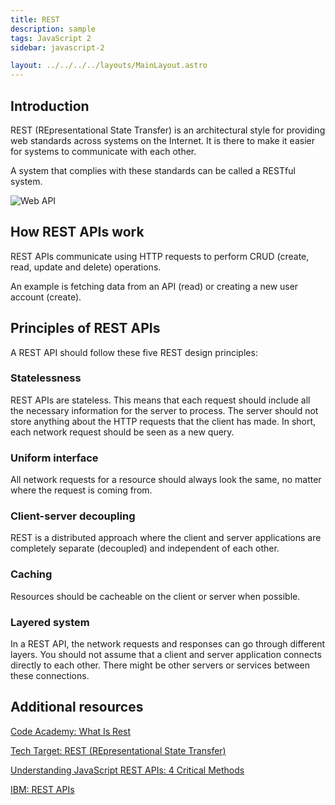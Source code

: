 ```yaml
---
title: REST
description: sample
tags: JavaScript 2
sidebar: javascript-2

layout: ../../../../layouts/MainLayout.astro
---
```


## Introduction

REST (REpresentational State Transfer) is an architectural style for providing web standards across systems on the Internet. It is there to make it easier for systems to communicate with each other.

A system that complies with these standards can be called a RESTful system.

![Web API](../images/javascript-2/async/rest-api.png)

## How REST APIs work

REST APIs communicate using HTTP requests to perform CRUD (create, read, update and delete) operations.

An example is fetching data from an API (read) or creating a new user account (create).

## Principles of REST APIs

A REST API should follow these five REST design principles:

### Statelessness

REST APIs are stateless. This means that each request should include all the necessary information for the server to process. The server should not store anything about the HTTP requests that the client has made. In short, each network request should be seen as a new query.

### Uniform interface

All network requests for a resource should always look the same, no matter where the request is coming from.

### Client-server decoupling

REST is a distributed approach where the client and server applications are completely separate (decoupled) and independent of each other.

### Caching

Resources should be cacheable on the client or server when possible.

### Layered system

In a REST API, the network requests and responses can go through different layers. You should not assume that a client and server application connects directly to each other. There might be other servers or services between these connections.

## Additional resources

[Code Academy: What Is Rest](https://www.codecademy.com/article/what-is-rest)

[Tech Target: REST (REpresentational State Transfer)](https://www.techtarget.com/searchapparchitecture/definition/REST-REpresentational-State-Transfer)

[Understanding JavaScript REST APIs: 4 Critical Methods](https://hevodata.com/learn/javascript-rest-api/)

[IBM: REST APIs](https://www.ibm.com/cloud/learn/rest-apis)
